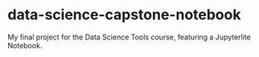 # data-science-capstone-notebook
My final project for the Data Science Tools course, featuring a Jupyterlite Notebook.
